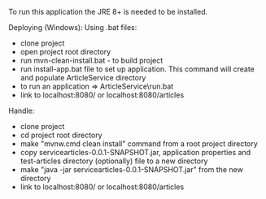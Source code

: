 To run this application the JRE 8+ is needed to be installed.

Deploying (Windows):
Using .bat files:
- clone project
- open project root directory
- run mvn-clean-install.bat - to build project
- run install-app.bat file to set up application. This command will create and populate ArticleService directory
- to run an application => ArticleService\run.bat
- link to localhost:8080/ or localhost:8080/articles

Handle:
- clone project
- cd project root directory
- make "mvnw.cmd clean install" command from a root project directory
- copy servicearticles-0.0.1-SNAPSHOT.jar, application properties and test-articles directory (optionally) file to a new directory
- make "java -jar servicearticles-0.0.1-SNAPSHOT.jar" from the new directory 
- link to localhost:8080/ or localhost:8080/articles